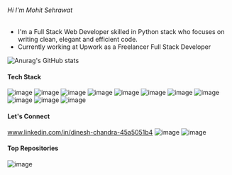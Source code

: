######               Hi  I'm Mohit Sehrawat

- I'm a Full Stack Web Developer skilled in Python stack who focuses on writing clean, elegant and efficient code.
- Currently working at Upwork as a Freelancer Full Stack Developer

![Anurag's GitHub stats](https://github-readme-stats.vercel.app/api?username=dcyadav1619&theme=dark&show_icons=true)

#### Tech Stack

![image](https://github.com/dcyadav1619/dcyadav1619/assets/90493714/e565f802-c3f7-4411-b9a8-c8cdee1a41fc) ![image](https://github.com/dcyadav1619/dcyadav1619/assets/90493714/62222bd2-d634-4ee9-a73f-73bfb77efd57) ![image](https://github.com/dcyadav1619/dcyadav1619/assets/90493714/674528d1-26b6-4539-a00c-a47a035cddf0) ![image](https://github.com/dcyadav1619/dcyadav1619/assets/90493714/87c2e79c-a8c0-42d2-abfa-d6a111230453) ![image](https://github.com/dcyadav1619/dcyadav1619/assets/90493714/c50f0e21-e33b-435c-b50a-c4194b0d44d4) ![image](https://github.com/dcyadav1619/dcyadav1619/assets/90493714/f67618fd-b24b-4bfa-8d50-3edaf9270e66) ![image](https://github.com/dcyadav1619/dcyadav1619/assets/90493714/6e2f38cc-6004-4ef1-a8ed-674a362e6004) ![image](https://github.com/dcyadav1619/dcyadav1619/assets/90493714/b86ae387-dfe2-4789-9b55-9e4a8e1d2234) ![image](https://github.com/dcyadav1619/dcyadav1619/assets/90493714/1031038b-133c-4afb-8677-c061cc681ac3) ![image](https://github.com/dcyadav1619/dcyadav1619/assets/90493714/9b0829f9-375d-4e01-9152-d1165c246f44) ![image](https://github.com/dcyadav1619/dcyadav1619/assets/90493714/a3be8267-8b68-47c2-a9d5-d4870d962c47)


#### Let's Connect
www.linkedin.com/in/dinesh-chandra-45a5051b4
![image](https://github.com/dcyadav1619/dcyadav1619/assets/90493714/bb146d77-1093-4cd4-891f-752f5572e5a8)
![image](https://github.com/dcyadav1619/dcyadav1619/assets/90493714/2b022086-2d2c-4c00-bb57-ccfaeb354d85)

#### Top Repositories
![image](https://github.com/dcyadav1619/dcyadav1619/assets/90493714/4ea521fa-44d7-447a-9964-2f991676a1b7)

